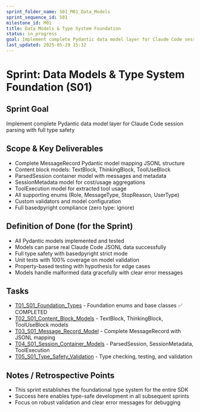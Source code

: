 ```yaml
---
sprint_folder_name: S01_M01_Data_Models
sprint_sequence_id: S01
milestone_id: M01
title: Data Models & Type System Foundation
status: in_progress
goal: Implement complete Pydantic data model layer for Claude Code session parsing with full type safety
last_updated: 2025-05-29 15:32
---
```


# Sprint: Data Models & Type System Foundation (S01)

## Sprint Goal
Implement complete Pydantic data model layer for Claude Code session parsing with full type safety

## Scope & Key Deliverables
- Complete MessageRecord Pydantic model mapping JSONL structure
- Content block models: TextBlock, ThinkingBlock, ToolUseBlock
- ParsedSession container model with messages and metadata
- SessionMetadata model for cost/usage aggregations
- ToolExecution model for extracted tool usage
- All supporting enums (Role, MessageType, StopReason, UserType)
- Custom validators and model configuration
- Full basedpyright compliance (zero type: ignore)

## Definition of Done (for the Sprint)
- All Pydantic models implemented and tested
- Models can parse real Claude Code JSONL data successfully
- Full type safety with basedpyright strict mode
- Unit tests with 100% coverage on model validation
- Property-based testing with hypothesis for edge cases
- Models handle malformed data gracefully with clear error messages

## Tasks
- [T01_S01_Foundation_Types](./T01_S01_Foundation_Types.md) - Foundation enums and base classes ✅ COMPLETED
- [T02_S01_Content_Block_Models](./T02_S01_Content_Block_Models.md) - TextBlock, ThinkingBlock, ToolUseBlock models
- [T03_S01_Message_Record_Model](./T03_S01_Message_Record_Model.md) - Complete MessageRecord with JSONL mapping
- [T04_S01_Session_Container_Models](./T04_S01_Session_Container_Models.md) - ParsedSession, SessionMetadata, ToolExecution
- [T05_S01_Type_Safety_Validation](./T05_S01_Type_Safety_Validation.md) - Type checking, testing, and validation

## Notes / Retrospective Points
- This sprint establishes the foundational type system for the entire SDK
- Success here enables type-safe development in all subsequent sprints
- Focus on robust validation and clear error messages for debugging
